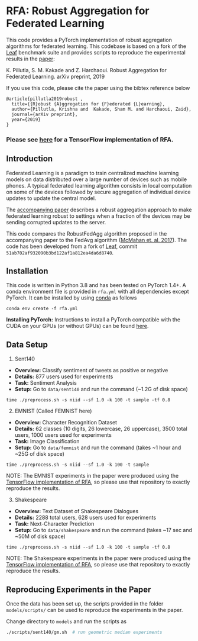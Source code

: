 # RFA: Robust Aggregation for Federated Learning

This code provides a PyTorch implementation of 
robust aggregation algorithms for federated learning.
This codebase is based on a fork of the [Leaf](leaf.cmu.edu) benchmark suite
and provides scripts to reproduce the experimental results in the 
[paper](https://arxiv.org/abs/1912.13445):

K. Pillutla, S. M. Kakade and Z. Harchaoui. 
Robust Aggregation for Federated Learning. arXiv preprint, 2019 

If you use this code, please cite the paper using the bibtex reference below

```
@article{pillutla2019robust ,
  title={{R}obust {A}ggregation for {F}ederated {L}earning},
  author={Pillutla, Krishna and  Kakade, Sham M. and Harchaoui, Zaid},
  journal={arXiv preprint},
  year={2019}
}
```

### Please see [here](https://github.com/krishnap25/RFA) for a TensorFlow implementation of RFA.

Introduction
-----------------
Federated Learning is a paradigm to train centralized machine learning models 
on data distributed over a large number of devices such as mobile phones.
A typical federated learning algorithm consists in local computation on some 
of the devices followed by secure aggregation of individual device updates 
to update the central model. 

The [accompanying paper](https://arxiv.org/abs/1912.13445) describes a 
robust aggregation approach to make federated learning robust 
to settings when a fraction of the devices may be sending corrupted updates to the server. 

This code compares the RobustFedAgg algorithm proposed in the accompanying paper
to the FedAvg algorithm ([McMahan et. al. 2017](https://arxiv.org/abs/1602.05629)).
The code has been developed from a fork of [Leaf](leaf.cmu.edu), commit 
```51ab702af932090b3bd122af1a812ea4da6d8740```.


Installation                                                                                                                   
-----------------
This code is written in Python 3.8
and has been tested on PyTorch 1.4+.
A conda environment file is provided in 
`rfa.yml` with all dependencies except PyTorch. 
It can be installed by using 
[conda](https://docs.conda.io/projects/conda/en/latest/user-guide/tasks/manage-environments.html#creating-an-environment-from-an-environment-yml-file)
as follows

```
conda env create -f rfa.yml 
```


**Installing PyTorch:** Instructions to install 
a PyTorch compatible with the CUDA on your GPUs (or without GPUs)
can be found [here](https://pytorch.org/get-started/locally/).


Data Setup
-----------


1. Sent140

  * **Overview:** Classify sentiment of tweets as positive or negative
  * **Details:** 877 users used for experiments
  * **Task:** Sentiment Analysis
  * **Setup:** Go to ```data/sent140``` and run the command (~1.2G of disk space)
 
```
time ./preprocess.sh -s niid --sf 1.0 -k 100 -t sample -tf 0.8
```


2. EMNIST (Called FEMNIST here)

  * **Overview:** Character Recognition Dataset
  * **Details:** 62 classes (10 digits, 26 lowercase, 26 uppercase), 3500 total users, 1000 users used for experiments
  * **Task:** Image Classification
  * **Setup:** Go to ```data/femnist``` and run the command (takes ~1 hour and ~25G of disk space) 
  
```
time ./preprocess.sh -s niid --sf 1.0 -k 100 -t sample
```
NOTE: The EMNIST experiments in the paper were produced using the [TensorFlow implementation of RFA](https://github.com/krishnap25/RFA), so 
please use that repository to exactly reproduce the results.

3. Shakespeare

  * **Overview:** Text Dataset of Shakespeare Dialogues
  * **Details:** 2288 total users, 628 users used for experiments
  * **Task:** Next-Character Prediction
  * **Setup:** Go to ```data/shakespeare``` and run the command (takes ~17 sec and ~50M of disk space)
 
```
time ./preprocess.sh -s niid --sf 1.0 -k 100 -t sample -tf 0.8
```
NOTE: The Shakespeare experiments in the paper were produced using the [TensorFlow implementation of RFA](https://github.com/krishnap25/RFA), so 
please use that repository to exactly reproduce the results.



Reproducing Experiments in the Paper
-------------------------------------

Once the data has been set up, the scripts provided in the folder ```models/scripts/``` can be used 
to reproduce the experiments in the paper.

Change directory to ```models``` and run the scripts as 
```bash
./scripts/sent140/gm.sh  # run geometric median experiments
``` 
